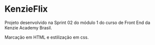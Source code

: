 # KenzieFlix

Projeto desenvolvido na Sprint 02 do módulo 1 do curso de Front End da Kenzie Academy Brasil.

Marcação em HTML e estilização em css.
